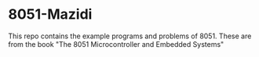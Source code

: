 # 8051-Mazidi

This repo contains the example programs and problems of 8051.
These are from the book "The 8051 Microcontroller and Embedded Systems"
